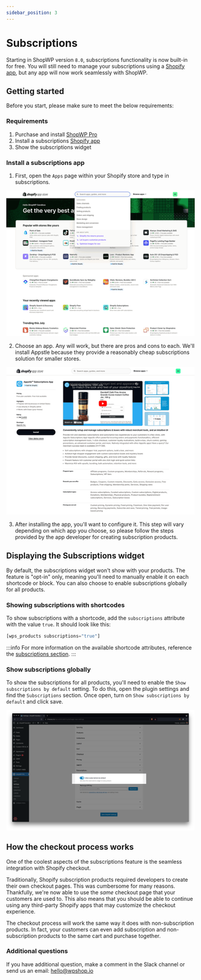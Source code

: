 ```yaml
---
sidebar_position: 3
---
```


# Subscriptions

Starting in ShopWP version `8.0`, subscriptions functionality is now built-in for free. You will still need to manage your subscriptions using a [Shopify app](https://apps.shopify.com/), but any app will now work seamlessly with ShopWP.

## Getting started

Before you start, please make sure to meet the below requirements:

### Requirements

1. Purchase and install [ShopWP Pro](https://wpshop.io/purchase)
2. Install a subscriptions [Shopify app](https://apps.shopify.com/)
3. Show the subscriptions widget

### Install a subscriptions app

1. First, open the `Apps` page within your Shopify store and type in subscriptions.

![Finding the Recharge app](./assets/subscriptions/shopify-app-store1.png)

2. Choose an app. Any will work, but there are pros and cons to each. We'll install Appstle because they provide a reasonably cheap subscriptions solution for smaller stores.

![Finding the Recharge app](./assets/subscriptions/shopify-app-store2.png)

3. After installing the app, you'll want to configure it. This step will vary depending on which app you choose, so please follow the steps provided by the app developer for creating subscription products.

## Displaying the Subscriptions widget

By default, the subscriptions widget won't show with your products. The feature is "opt-in" only, meaning you'll need to manually enable it on each shortcode or block. You can also choose to enable subscriptions globally for all products.

### Showing subscriptions with shortcodes

To show subscriptions with a shortcode, add the `subscriptions` attribute with the value `true`. It should look like this:

```js
[wps_products subscriptions="true"]
```

:::info
For more information on the available shortcode attributes, reference the [subscriptions section](/shortcodes/wps_products#subscriptions).
:::

### Show subscriptions globally

To show the subscriptions for all products, you'll need to enable the `Show subscriptions by default` setting. To do this, open the plugin settings and find the `Subscriptions` section. Once open, turn on `Show subscriptions by default` and click save.

![Finding the Recharge app](./assets/subscriptions/recharge-install-9.png)

## How the checkout process works

One of the coolest aspects of the subscriptions feature is the seamless integration with Shopify checkout.

Traditionally, Shopify subscription products required developers to create their own checkout pages. This was cumbersome for many reasons. Thankfully, we're now able to use the _same_ checkout page that your customers are used to. This also means that you should be able to continue using any third-party Shopify apps that may customize the checkout experience.

The checkout process will work the same way it does with non-subscription products. In fact, your customers can even add subscription and non-subscription products to the same cart and purchase together.

### Additional questions

If you have additional question, make a comment in the Slack channel or send us an email: [hello@wpshop.io](mailto:hello@wpshop.io)

